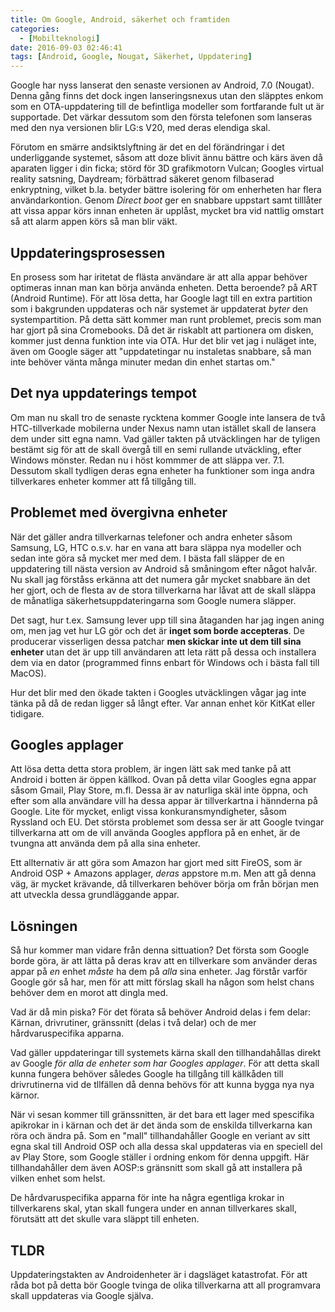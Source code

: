 ```yaml
---
title: Om Google, Android, säkerhet och framtiden
categories:
  - [Mobilteknologi]
date: 2016-09-03 02:46:41
tags: [Android, Google, Nougat, Säkerhet, Uppdatering]
---
```

Google har nyss lanserat den senaste versionen av Android, 7.0 (Nougat). Denna gång finns det dock ingen lanseringsnexus utan den släpptes enkom som en OTA-uppdatering till de befintliga modeller som fortfarande fult ut är supportade. Det värkar dessutom som den första telefonen som lanseras med den nya versionen blir LG:s V20, med deras elendiga skal.

Förutom en smärre andsiktslyftning är det en del förändringar i det underliggande systemet, såsom att doze blivit ännu bättre och kärs även då aparaten ligger i din ficka; störd för 3D grafikmotorn Vulcan; Googles virtual reality satsning, Daydream; förbättrad säkeret genom filbaserad enkryptning, vilket b.la. betyder bättre isolering för om enherheten har flera användarkontion. Genom *Direct boot* ger en snabbare uppstart samt tilllåter att vissa appar körs innan enheten är upplåst, mycket bra vid nattlig omstart så att alarm appen körs så man blir väkt.

## Uppdateringsprosessen

En prosess som har iritetat de flästa användare är att alla appar behöver optimeras innan man kan börja använda enheten. Detta beroende? på ART (Android Runtime). För att lösa detta, har Google lagt till en extra partition som i bakgrunden uppdateras och när systemet är uppdaterat *byter* den systempartition. På detta sätt kommer man runt problemet, precis som man har gjort på sina Cromebooks. Då det är riskablt att partionera om disken, kommer just denna funktion inte via OTA. Hur det blir vet jag i nuläget inte, även om Google säger att "uppdatetingar nu instaletas snabbare, så man inte behöver vänta många minuter medan din enhet startas om."

## Det nya uppdaterings tempot

Om man nu skall tro de senaste rycktena kommer Google inte lansera de två HTC-tillverkade mobilerna under Nexus namn utan istället skall de lansera dem under sitt egna namn. Vad gäller takten på utväcklingen har de tyligen bestämt sig för att de skall övergå till en semi rullande utväckling, efter Windows mönster. Redan nu i höst kommmer de att släppa ver. 7.1. Dessutom skall tydligen deras egna enheter ha funktioner som inga andra tillverkares enheter kommer att få tillgång till.

## Problemet med övergivna enheter

När det gäller andra tillverkarnas telefoner och andra enheter såsom Samsung, LG, HTC o.s.v. har en vana att bara släppa nya modeller och sedan inte göra så mycket mer med dem. I bästa fall släpper de en uppdatering till nästa version av Android så småningom efter något halvår. Nu skall jag förståss erkänna att det numera går mycket snabbare än det her gjort, och de flesta av de stora tillverkarna har låvat att de skall släppa de månatliga säkerhetsuppdateringarna som Google numera släpper.

Det sagt, hur t.ex. Samsung lever upp till sina åtaganden har jag ingen aning om, men jag vet hur LG gör och det är **inget som borde accepteras**. De producerar visserligen dessa patchar **men skickar inte ut dem till sina enheter** utan det är upp till användaren att leta rätt på dessa och installera dem via en dator (programmed finns enbart för Windows och i bästa fall till MacOS).

Hur det blir med den ökade takten i Googles utväcklingen vågar jag inte tänka på då de redan ligger så långt efter. Var annan enhet kör KitKat eller tidigare.

## Googles applager

Att lösa detta detta stora problem, är ingen lätt sak med tanke på att Android i botten är öppen källkod. Ovan på detta vilar Googles egna appar såsom Gmail, Play Store, m.fl. Dessa är av naturliga skäl inte öppna, och efter som alla användare vill ha dessa appar är tillverkartna i hännderna på Google. Lite för mycket, enligt vissa konkuransmyndigheter, såsom Ryssland och EU. Det största problemet som dessa ser är att Google tvingar tillverkarna att om de vill använda Googles appflora på en enhet, är de tvungna att använda dem på alla sina enheter.

Ett allternativ är att göra som Amazon har gjort med sitt FireOS, som är Android OSP + Amazons applager, *deras* appstore m.m. Men att gå denna väg, är mycket krävande, då tillverkaren behöver börja om från början men att utveckla dessa grundläggande appar.

## Lösningen

Så hur kommer man vidare från denna sittuation? Det första som Google borde göra, är att lätta på deras krav att en tillverkare som använder deras appar på *en* enhet *måste* ha dem på *alla* sina enheter. Jag förstår varför Google gör så har, men för att mitt förslag skall ha någon som helst chans behöver dem en morot att dingla med.

Vad är då min piska? För det förata så behöver Android delas i fem delar: Kärnan, drivrutiner, gränssnitt (delas i två delar) och de mer hårdvaruspecifika apparna.

Vad gäller uppdateringar till systemets kärna skall den tillhandahållas direkt av Google *för alla de enheter som har Googles applager*. För att detta skall kunna fungera behöver således Google ha tillgång till källkåden till drivrutinerna vid de tllfällen då denna behövs för att kunna bygga nya nya kärnor.

När vi sesan kommer till gränssnitten, är det bara ett lager med spescifika apikrokar in i kärnan och det är det ända som de enskilda tillverkarna kan röra och ändra på. Som en "mall" tillhandahåller Google en veriant av sitt egna skal till Android OSP och alla dessa skal uppdateras via en speciell del av Play Store, som Google ställer i ordning enkom för denna uppgift. Här tillhandahåller dem även AOSP:s gränsnitt som skall gå att installera på vilken enhet som helst.

De hårdvaruspecifika apparna för inte ha några egentliga krokar in tillverkarens skal, ytan skall fungera under en annan tillverkares skall, förutsätt att det skulle vara släppt till enheten.

## TLDR

Uppdateringstakten av Androidenheter är i dagsläget katastrofat. För att råda bot på detta bör Google tvinga de olika tillverkarna att all programvara skall uppdateras via Google själva.
